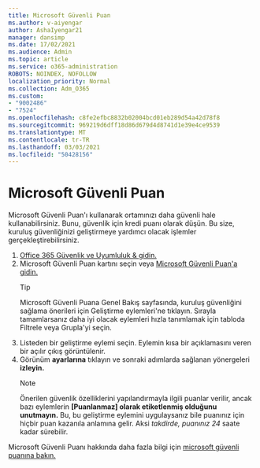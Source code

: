```yaml
---
title: Microsoft Güvenli Puan
ms.author: v-aiyengar
author: AshaIyengar21
manager: dansimp
ms.date: 17/02/2021
ms.audience: Admin
ms.topic: article
ms.service: o365-administration
ROBOTS: NOINDEX, NOFOLLOW
localization_priority: Normal
ms.collection: Adm_O365
ms.custom:
- "9002486"
- "7524"
ms.openlocfilehash: c8fe2efbc8832b02004bcd01eb289d54a42d78f8
ms.sourcegitcommit: 969219d6dff18d86d679d4d8741d1e39e4ce9539
ms.translationtype: MT
ms.contentlocale: tr-TR
ms.lasthandoff: 03/03/2021
ms.locfileid: "50428156"
---
```

# <a name="microsoft-secure-score"></a>Microsoft Güvenli Puan

Microsoft Güvenli Puan'ı kullanarak ortamınızı daha güvenli hale kullanabilirsiniz. Bunu, güvenlik için kredi puanı olarak düşün. Bu size, kuruluş güvenliğinizi geliştirmeye yardımcı olacak işlemler gerçekleştirebilirsiniz.

1. [Office 365 Güvenlik ve Uyumluluk & gidin.](https://go.microsoft.com/fwlink/p/?linkid=2077143)
1. Microsoft Güvenli Puan kartını seçin veya [Microsoft Güvenli Puan'a gidin.](https://go.microsoft.com/fwlink/?linkid=2099589)
    > [!TIP]
    >  Microsoft Güvenli Puana Genel Bakış sayfasında, kuruluş güvenliğini sağlama önerileri için Geliştirme eylemleri'ne tıklayın. Sırayla tamamlarsanız daha iyi olacak eylemleri hızla tanımlamak için tabloda Filtrele veya Grupla'yi seçin.
1. Listeden bir geliştirme eylemi seçin. Eylemin kısa bir açıklamasını veren bir açılır çıkış görüntülenir.
1. Görünüm **ayarlarına** tıklayın ve sonraki adımlarda sağlanan yönergeleri **izleyin.**
    > [!NOTE]
    > Önerilen güvenlik özelliklerini yapılandırmayla ilgili puanlar verilir, ancak bazı eylemlerin **[Puanlanmaz] olarak etiketlenmiş olduğunu unutmayın.** Bu, bu geliştirme eylemini uygulaysanız bile puanınız için hiçbir puan kazanıla anlamına gelir. Aksi *takdirde, puanınız 24* saate kadar sürebilir.

Microsoft Güvenli Puanı hakkında daha fazla bilgi için [microsoft güvenli puanına bakın.](https://go.microsoft.com/fwlink/?linkid=2103077)